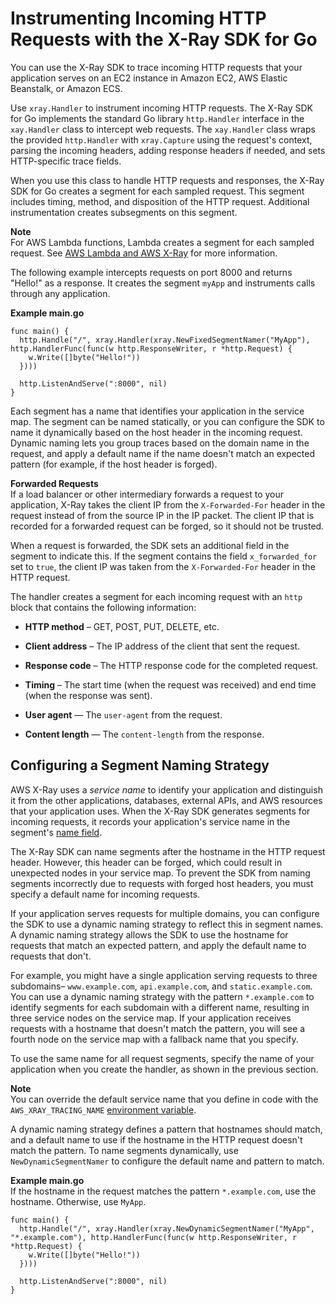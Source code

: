 # Instrumenting Incoming HTTP Requests with the X\-Ray SDK for Go<a name="xray-sdk-go-handler"></a>

You can use the X\-Ray SDK to trace incoming HTTP requests that your application serves on an EC2 instance in Amazon EC2, AWS Elastic Beanstalk, or Amazon ECS\.

Use `xray.Handler` to instrument incoming HTTP requests\. The X\-Ray SDK for Go implements the standard Go library `http.Handler` interface in the `xay.Handler` class to intercept web requests\. The `xay.Handler` class wraps the provided `http.Handler` with `xray.Capture` using the request's context, parsing the incoming headers, adding response headers if needed, and sets HTTP\-specific trace fields\.

When you use this class to handle HTTP requests and responses, the X\-Ray SDK for Go creates a segment for each sampled request\. This segment includes timing, method, and disposition of the HTTP request\. Additional instrumentation creates subsegments on this segment\.

**Note**  
For AWS Lambda functions, Lambda creates a segment for each sampled request\. See [AWS Lambda and AWS X\-Ray](xray-services-lambda.md) for more information\.

The following example intercepts requests on port 8000 and returns "Hello\!" as a response\. It creates the segment `myApp` and instruments calls through any application\.

**Example main\.go**  

```
func main() {
  http.Handle("/", xray.Handler(xray.NewFixedSegmentNamer("MyApp"), http.HandlerFunc(func(w http.ResponseWriter, r *http.Request) {
    w.Write([]byte("Hello!"))
  })))

  http.ListenAndServe(":8000", nil)
}
```

Each segment has a name that identifies your application in the service map\. The segment can be named statically, or you can configure the SDK to name it dynamically based on the host header in the incoming request\. Dynamic naming lets you group traces based on the domain name in the request, and apply a default name if the name doesn't match an expected pattern \(for example, if the host header is forged\)\.

**Forwarded Requests**  
If a load balancer or other intermediary forwards a request to your application, X\-Ray takes the client IP from the `X-Forwarded-For` header in the request instead of from the source IP in the IP packet\. The client IP that is recorded for a forwarded request can be forged, so it should not be trusted\.

When a request is forwarded, the SDK sets an additional field in the segment to indicate this\. If the segment contains the field `x_forwarded_for` set to `true`, the client IP was taken from the `X-Forwarded-For` header in the HTTP request\.

The handler creates a segment for each incoming request with an `http` block that contains the following information:

+ **HTTP method** – GET, POST, PUT, DELETE, etc\.

+ **Client address** – The IP address of the client that sent the request\.

+ **Response code** – The HTTP response code for the completed request\.

+ **Timing** – The start time \(when the request was received\) and end time \(when the response was sent\)\.

+ **User agent** — The `user-agent` from the request\.

+ **Content length** — The `content-length` from the response\.

## Configuring a Segment Naming Strategy<a name="xray-sdk-go-segments-naming"></a>

AWS X\-Ray uses a *service name* to identify your application and distinguish it from the other applications, databases, external APIs, and AWS resources that your application uses\. When the X\-Ray SDK generates segments for incoming requests, it records your application's service name in the segment's [name field](xray-api-segmentdocuments.md#api-segmentdocuments-fields)\.

The X\-Ray SDK can name segments after the hostname in the HTTP request header\. However, this header can be forged, which could result in unexpected nodes in your service map\. To prevent the SDK from naming segments incorrectly due to requests with forged host headers, you must specify a default name for incoming requests\.

If your application serves requests for multiple domains, you can configure the SDK to use a dynamic naming strategy to reflect this in segment names\. A dynamic naming strategy allows the SDK to use the hostname for requests that match an expected pattern, and apply the default name to requests that don't\.

For example, you might have a single application serving requests to three subdomains– `www.example.com`, `api.example.com`, and `static.example.com`\. You can use a dynamic naming strategy with the pattern `*.example.com` to identify segments for each subdomain with a different name, resulting in three service nodes on the service map\. If your application receives requests with a hostname that doesn't match the pattern, you will see a fourth node on the service map with a fallback name that you specify\.

To use the same name for all request segments, specify the name of your application when you create the handler, as shown in the previous section\.

**Note**  
You can override the default service name that you define in code with the `AWS_XRAY_TRACING_NAME` [environment variable](xray-sdk-go-configuration.md#xray-sdk-go-configuration-envvars)\.

A dynamic naming strategy defines a pattern that hostnames should match, and a default name to use if the hostname in the HTTP request doesn't match the pattern\. To name segments dynamically, use `NewDynamicSegmentNamer` to configure the default name and pattern to match\.

**Example main\.go**  
If the hostname in the request matches the pattern `*.example.com`, use the hostname\. Otherwise, use `MyApp`\.  

```
func main() {
  http.Handle("/", xray.Handler(xray.NewDynamicSegmentNamer("MyApp", "*.example.com"), http.HandlerFunc(func(w http.ResponseWriter, r *http.Request) {
    w.Write([]byte("Hello!"))
  })))

  http.ListenAndServe(":8000", nil)
}
```